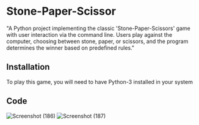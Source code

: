 # Stone-Paper-Scissor
"A Python project implementing the classic 'Stone-Paper-Scissors' game with user interaction via the command line. Users play against the computer, choosing between stone, paper, or scissors, and the program determines the winner based on predefined rules."
## Installation
To play this game, you will need to have Python-3 installed in your system
## Code
![Screenshot (186)](https://github.com/a-bit-git/Stone-Paper-Scissor/assets/138126472/6e855b47-430e-4d64-9ca2-4fc34849715d)
![Screenshot (187)](https://github.com/a-bit-git/Stone-Paper-Scissor/assets/138126472/3cf8b8f9-1c95-4a37-a69f-12eca683df4d)
